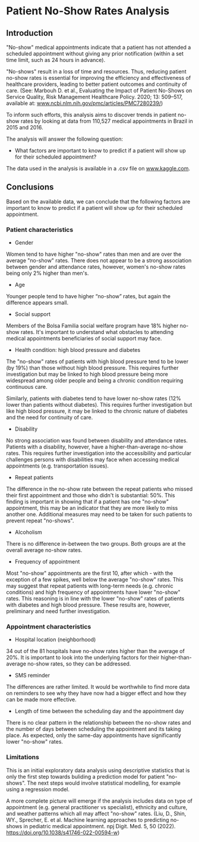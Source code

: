 # Patient No-Show Rates Analysis

## Introduction

"No-show" medical appointments indicate that a patient has not attended a scheduled appointment without giving any prior notification (within a set time 
limit, such as 24 hours in advance).

"No-shows" result in a loss of time and resources. Thus, reducing patient no-show rates is essential for improving the efficiency and effectiveness of 
healthcare providers, leading to better patient outcomes and continuity of care. (See: Marbouh D. et al., Evaluating the Impact of Patient No-Shows on 
Service Quality, Risk Management Healthcare Policy. 2020; 13: 509–517, available at: www.ncbi.nlm.nih.gov/pmc/articles/PMC7280239/)

To inform such efforts, this analysis aims to discover trends in patient no-show rates by looking at data from 110,527 medical appointments in Brazil in 
2015 and 2016.

The analysis will answer the following question:

- What factors are important to know to predict if a patient will show up for their scheduled appointment?

The data used in the analysis is available in a .csv file on www.kaggle.com.

## Conclusions

Based on the available data, we can conclude that the following factors are important to know to predict if a patient will show up for their scheduled 
appointment.

### Patient characteristics

- Gender

Women tend to have higher "no-show" rates than men and are over the average "no-show" rates. There does not appear to be a strong association between 
gender and attendance rates, however, women's no-show rates being only 2% higher than men's.

- Age

Younger people tend to have higher “no-show” rates, but again the difference appears small.

- Social support

Members of the Bolsa Familia social welfare program have 18% higher no-show rates. It's important to understand what obstacles to attending medical 
appointments beneficiaries of social support may face.

- Health condition: high blood pressure and diabetes

The "no-show" rates of patients with high blood pressure tend to be lower (by 19%) than those without high blood pressure. This requires further 
investigation but may be linked to high blood pressure being more widespread among older people and being a chronic condition requiring continuous care.

Similarly, patients with diabetes tend to have lower no-show rates (12% lower than patients without diabetes). This requires further investigation but 
like high blood pressure, it may be linked to the chronic nature of diabetes and the need for continuity of care.

- Disability

No strong association was found between disability and attendance rates. Patients with a disability, however, have a higher-than-average no-show rates. 
This requires further investigation into the accessibility and particular challenges persons with disabilities may face when accessing medical 
appointments (e.g. transportation issues).

- Repeat patients

The difference in the no-show rate between the repeat patients who missed their first appointment and those who didn't is substantial: 50%. This finding 
is important in showing that if a patient has one "no-show" appointment, this may be an indicator that they are more likely to miss another one. 
Additional measures may need to be taken for such patients to prevent repeat "no-shows".

- Alcoholism

There is no difference in-between the two groups. Both groups are at the overall average no-show rates.

- Frequency of appointment

Most "no-show" appointments are the first 10, after which - with the exception of a few spikes, well below the average "no-show" rates. 
This may suggest that repeat patients with long-term needs (e.g. chronic conditions) and high frequency of appointments have lower "no-show" rates. 
This reasoning is in line with the lower "no-show" rates of patients with diabetes and high blood pressure. These results are, however, preliminary and 
need further investigation.

### Appointment characteristics

- Hospital location (neighborhood)

34 out of the 81 hospitals have no-show rates higher than the average of 20%. It is important to look into the underlying factors for their 
higher-than-average no-show rates, so they can be addressed.

- SMS reminder

The differences are rather limited. It would be worthwhile to find more data on reminders to see why they have now had a bigger effect and how they can 
be made more effective.

- Length of time between the scheduling day and the appointment day

There is no clear pattern in the relationship between the no-show rates and the number of days between scheduling the appointment and its taking place. 
As expected, only the same-day appointments have significantly lower "no-show" rates.

### Limitations

This is an initial exploratory data analysis using descriptive statistics that is only the first step towards buliding a prediction model for patient "no-shows". The next steps would involve statistical modelling, for example using a regression model.

A more complete picture will emerge if the analysis includes data on type of appointment (e.g. general practitioner vs specialist), ethnicity and culture, and weather patterns which all may affect "no-show" rates. (Liu, D., Shin, WY., Sprecher, E. et al. Machine learning approaches to predicting no-shows in pediatric medical appointment. npj Digit. Med. 5, 50 (2022). https://doi.org/10.1038/s41746-022-00594-w)

